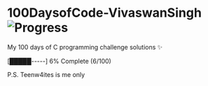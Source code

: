 # 100DaysofCode-VivaswanSingh ![Progress](https://img.shields.io/badge/Days%20Completed-6%2F100-red)
My 100 days of C programming challenge solutions ✨ 

[█████-----] 6% Complete (6/100)


P.S. Teenw4ites is me only
